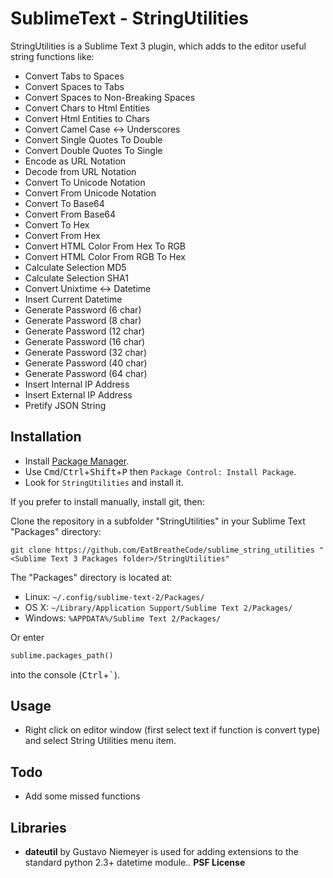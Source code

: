 SublimeText - StringUtilities
===============
StringUtilities is a Sublime Text 3 plugin, which adds to the editor useful string functions like:

* Convert Tabs to Spaces
* Convert Spaces to Tabs
* Convert Spaces to Non-Breaking Spaces
* Convert Chars to Html Entities
* Convert Html Entities to Chars
* Convert Camel Case <-> Underscores
* Convert Single Quotes To Double
* Convert Double Quotes To Single
* Encode as URL Notation
* Decode from URL Notation
* Convert To Unicode Notation
* Convert From Unicode Notation
* Convert To Base64
* Convert From Base64
* Convert To Hex
* Convert From Hex
* Convert HTML Color From Hex To RGB
* Convert HTML Color From RGB To Hex
* Calculate Selection MD5
* Calculate Selection SHA1
* Convert Unixtime <-> Datetime
* Insert Current Datetime
* Generate Password (6 char)
* Generate Password (8 char)
* Generate Password (12 char)
* Generate Password (16 char)
* Generate Password (32 char)
* Generate Password (40 char)
* Generate Password (64 char)
* Insert Internal IP Address
* Insert External IP Address
* Pretify JSON String


Installation
------------------

 * Install [Package Manager](https://packagecontrol.io).
 * Use <kbd>Cmd</kbd>/<kbd>Ctrl</kbd>+<kbd>Shift</kbd>+<kbd>P</kbd> then `Package Control: Install Package`.
 * Look for `StringUtilities` and install it.

If you prefer to install manually, install git, then:

Clone the repository in a subfolder "StringUtilities" in your Sublime Text "Packages" directory:

    git clone https://github.com/EatBreatheCode/sublime_string_utilities "<Sublime Text 3 Packages folder>/StringUtilities"


The "Packages" directory is located at:

* Linux: `~/.config/sublime-text-2/Packages/`
* OS X: `~/Library/Application Support/Sublime Text 2/Packages/`
* Windows: `%APPDATA%/Sublime Text 2/Packages/`

Or enter
```python
sublime.packages_path()
```
into the console (<kbd>Ctrl</kbd>+<kbd>`</kbd>).

Usage
------------------

* Right click on editor window (first select text if function is convert type) and select String Utilities menu item.

Todo
------------------

 * Add some missed functions


## Libraries ##

- **dateutil** by Gustavo Niemeyer is used for adding extensions to the standard python 2.3+ datetime module.. **PSF License**
